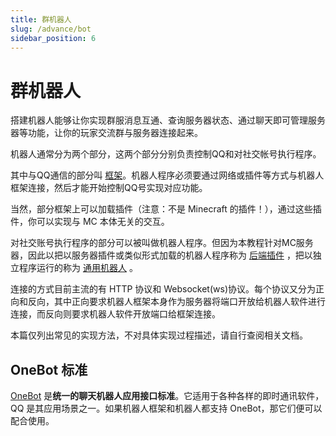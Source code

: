 ```yaml
---
title: 群机器人
slug: /advance/bot
sidebar_position: 6
---
```


# 群机器人

搭建机器人能够让你实现群服消息互通、查询服务器状态、通过聊天即可管理服务器等功能，让你的玩家交流群与服务器连接起来。<!--运营管理的内容写好后这里做一个链接指向那边的机器人文档，讲解机器人都需要什么功能-->

机器人通常分为两个部分，这两个部分分别负责控制QQ和对社交帐号执行程序。

其中与QQ通信的部分叫 [框架](framework.md)。机器人程序必须要通过网络或插件等方式与机器人框架连接，然后才能开始控制QQ号实现对应功能。

当然，部分框架上可以加载插件（注意：不是 Minecraft 的插件！），通过这些插件，你可以实现与 MC 本体无关的交互。

对社交账号执行程序的部分可以被叫做机器人程序。但因为本教程针对MC服务器，因此以把以服务器插件或类似形式加载的机器人程序称为 [后端插件](plugin.md) ，把以独立程序运行的称为 [通用机器人](general.md) 。

连接的方式目前主流的有 HTTP 协议和 Websocket(ws)协议。每个协议又分为正向和反向，其中正向要求机器人框架本身作为服务器将端口开放给机器人软件进行连接，而反向则要求机器人软件开放端口给框架连接。

本篇仅列出常见的实现方法，不对具体实现过程描述，请自行查阅相关文档。

## OneBot 标准

[OneBot](https://onebot.dev/) 是**统一的聊天机器人应用接口标准**。它适用于各种各样的即时通讯软件，QQ 是其应用场景之一。如果机器人框架和机器人都支持 OneBot，那它们便可以配合使用。
